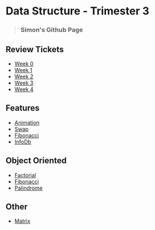

# Data Structure - Trimester 3

> ### Simon's Github Page
<!-- <a href = "SimonBrunzell/Assignment.html">HTML</a> -->

<!-- # Week 0
- [Notes](https://github.com/SimonBrunzell/dataStructTri3/wiki/Test-Prep-Study)
- [Create Task](https://github.com/SimonBrunzell/dataStructTri3/wiki/Create-Task)
- [Code](https://github.com/SimonBrunzell/dataStructTri3/wiki/Data-Structure-Projects)
# Organized Files -->

## Review Tickets
- [Week 0](https://github.com/SimonBrunzell/dataStructTri3/issues/1)
- [Week 1](https://github.com/SimonBrunzell/dataStructTri3/issues/2)
- [Week 2](https://github.com/SimonBrunzell/dataStructTri3/issues/4)
- [Week 3](https://github.com/SimonBrunzell/dataStructTri3/issues/5)
- [Week 4](https://github.com/SimonBrunzell/dataStructTri3/issues/6)

## Features
- [Animation](https://github.com/SimonBrunzell/dataStructTri3/blob/main/Week_0/animated_fish.py)
- [Swap](https://github.com/SimonBrunzell/dataStructTri3/blob/main/Week_0/swap.py)
- [Fibonacci](https://github.com/SimonBrunzell/dataStructTri3/blob/main/Week_1/fibonacci.py)
- [InfoDb](https://github.com/SimonBrunzell/dataStructTri3/blob/main/Week_1/info_db.py)

## Object Oriented 
- [Factorial](https://github.com/SimonBrunzell/dataStructTri3/blob/main/Week_2/Factorial_Function_with_classes.py)
- [Fibonacci](https://github.com/SimonBrunzell/dataStructTri3/blob/main/Week_2/Fibonacci_done_with_classes.py)
- [Palindrome](https://github.com/SimonBrunzell/dataStructTri3/blob/main/Week_2/Palindrome_Function_with_Classes.py)

## Other
- [Matrix](https://github.com/SimonBrunzell/dataStructTri3/blob/main/Week_0/matrix.py)





